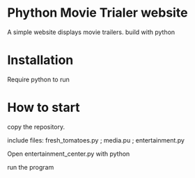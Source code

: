 # Phython Movie Trialer website
A simple website displays movie trailers. build with python

# Installation
Require python to run

# How to start
copy the repository. 

include files: fresh_tomatoes.py ; media.pu ; entertainment.py 

Open entertainment_center.py with python

run the program
